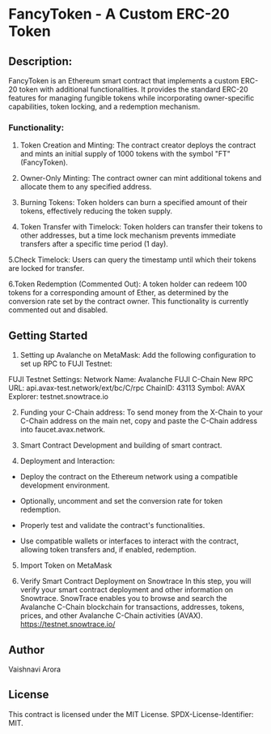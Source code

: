 # FancyToken - A Custom ERC-20 Token

## Description:
FancyToken is an Ethereum smart contract that implements a custom ERC-20 token with additional functionalities. It provides the standard ERC-20 features for managing fungible tokens while incorporating owner-specific capabilities, token locking, and a redemption mechanism.

### Functionality:

1. Token Creation and Minting:
The contract creator deploys the contract and mints an initial supply of 1000 tokens with the symbol "FT" (FancyToken).

3. Owner-Only Minting:
The contract owner can mint additional tokens and allocate them to any specified address.

4. Burning Tokens:
Token holders can burn a specified amount of their tokens, effectively reducing the token supply.

5. Token Transfer with Timelock:
Token holders can transfer their tokens to other addresses, but a time lock mechanism prevents immediate transfers after a specific time period (1 day).

5.Check Timelock:
Users can query the timestamp until which their tokens are locked for transfer.

6.Token Redemption (Commented Out):
A token holder can redeem 100 tokens for a corresponding amount of Ether, as determined by the conversion rate set by the contract owner. This functionality is currently commented out and disabled.

## Getting Started

1. Setting up Avalanche on MetaMask: Add the following configuration to set up RPC to FUJI Testnet:
   
FUJI Testnet Settings:
Network Name: Avalanche FUJI C-Chain
New RPC URL: api.avax-test.network/ext/bc/C/rpc
ChainID: 43113
Symbol: AVAX
Explorer: testnet.snowtrace.io

2. Funding your C-Chain address: To send money from the X-Chain to your C-Chain address on the main net, copy and paste the C-Chain address into faucet.avax.network.

3. Smart Contract Development and building of smart contract.

4. Deployment and Interaction:

* Deploy the contract on the Ethereum network using a compatible development environment.
+ Optionally, uncomment and set the conversion rate for token redemption.
- Properly test and validate the contract's functionalities.
* Use compatible wallets or interfaces to interact with the contract, allowing token transfers and, if enabled, redemption.

5. Import Token on MetaMask

6. Verify Smart Contract Deployment on Snowtrace
In this step, you will verify your smart contract deployment and other information on Snowtrace. SnowTrace enables you to browse and search the Avalanche C-Chain blockchain for transactions, addresses, tokens, prices, and other Avalanche C-Chain activities (AVAX).
https://testnet.snowtrace.io/

## Author
Vaishnavi Arora

## License
This contract is licensed under the MIT License. SPDX-License-Identifier: MIT.
